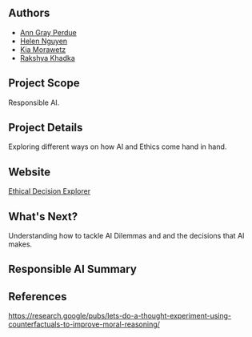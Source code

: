 

## Authors
- [Ann Gray Perdue](https://github.com/agp03)
- [Helen Nguyen](https://github.com/nguyenyhelen)
- [Kia Morawetz](https://github.com/kiamorawetz)
- [Rakshya Khadka](https://github.com/jililyx)

## Project Scope
Responsible AI. 

## Project Details
Exploring different ways on how AI and Ethics come hand in hand. 

## Website 
[Ethical Decision Explorer](https://script.google.com/a/macros/wm.edu/s/AKfycbwa2BjP9QteXyv0JI0Uiz1qYVeD89bw1dD41F2lk-SseQxV_phRufW26gkRR2df_RG4wQ/exec)

## What's Next?
Understanding how to tackle AI Dilemmas and and the decisions that AI makes.  

## Responsible AI Summary 

## References 
https://research.google/pubs/lets-do-a-thought-experiment-using-counterfactuals-to-improve-moral-reasoning/

